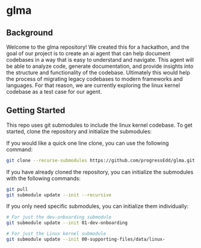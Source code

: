 # glma
## Background
Welcome to the glma repository! We created this for a hackathon, and the goal of our project is to create an ai agent that can help document codebases in a way that is easy to understand and navigate. This agent will be able to analyze code, generate documentation, and provide insights into the structure and functionality of the codebase. Ultimately this would help the process of migrating legacy codebases to modern frameworks and languages. For that reason, we are currently exploring the linux kernel codebase as a test case for our agent.

## Getting Started
This repo uses git submodules to include the linux kernel codebase. To get started, clone the repository and initialize the submodules:

If you would like a quick one line clone, you can use the following command:
```bash
git clone --recurse-submodules https://github.com/progressEdd/glma.git
```

If you have already cloned the repository, you can initialize the submodules with the following commands:
```bash
git pull
git submodule update --init --recursive
```

If you only need specific submodules, you can initialize them individually:
```bash
# For just the dev-onboarding submodule
git submodule update --init 01-dev-onboarding

# For just the Linux kernel submodule
git submodule update --init 00-supporting-files/data/linux-
```